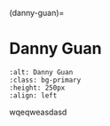 <head>
  <meta charset="UTF-8">
  <meta name="description" content="Danny Guan">
  <meta name="keywords" content="blog, contributor, blog author">
</head>

(danny-guan)=

# Danny Guan

```{image} ./data/danny-guan.jpg
:alt: Danny Guan
:class: bg-primary
:height: 250px
:align: left
```

wqeqweasdasd
